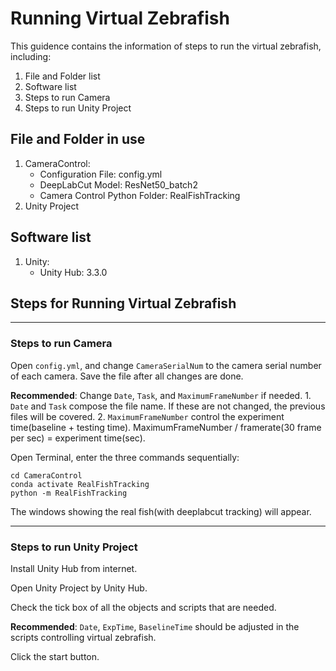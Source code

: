 # Running Virtual Zebrafish

This guidence contains the information of steps to run the virtual zebrafish, including:
 1. File and Folder list
 2. Software list
 3. Steps to run Camera
 4. Steps to run Unity Project


## File and Folder in use
 1. CameraControl:
    - Configuration File: config.yml
    - DeepLabCut Model: ResNet50_batch2
    - Camera Control Python Folder: RealFishTracking
 2. Unity Project


## Software list
 1. Unity:
    - Unity Hub: 3.3.0

## Steps for Running Virtual Zebrafish
---
### Steps to run Camera

Open `config.yml`, and change `CameraSerialNum` to the camera serial number of each camera. Save the file after all changes are done.

**Recommended**: Change `Date`, `Task`, and `MaximumFrameNumber` if needed.
    1. `Date` and `Task` compose the file name. If these are not changed, the previous files will be covered.
    2. `MaximumFrameNumber` control the experiment time(baseline + testing time). 
        MaximumFrameNumber / framerate(30 frame per sec) = experiment time(sec).

Open Terminal, enter the three commands sequentially:

    cd CameraControl
    conda activate RealFishTracking
    python -m RealFishTracking

The windows showing the real fish(with deeplabcut tracking) will appear.

---
### Steps to run Unity Project

Install Unity Hub from internet.

Open Unity Project by Unity Hub.

Check the tick box of all the objects and scripts that are needed.

**Recommended**: `Date`, `ExpTime`, `BaselineTime` should be adjusted in the scripts controlling virtual zebrafish.

Click the start button.
